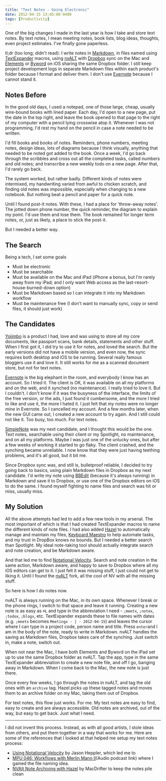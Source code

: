 ```yaml
---
title: "Text Notes - Going Electronic"
date: 2012-04-15 13:45:00-0400
tags: [Productivity]
---
```


One of the big changes I made in the last year is how I take and store text notes. By text notes, I mean meeting notes, book lists, blog ideas, thoughts, even project estimates. I've finally gone paperless.

tl;dr (too long; didn't read): I write notes in [Markdown](https://hiltmon.com/blog/2012/02/20/the-markdown-mindset/), in files named using [TextExpander](http://smilesoftware.com/TextExpander/) macros, using [nvALT](http://brettterpstra.com/project/nvalt/) with [Dropbox](https://www.dropbox.com/) sync on the Mac and [Elements](http://www.secondgearsoftware.com/elements/) or [Byword](http://bywordapp.com/) on iOS sharing the same Dropbox folder. I still keep project development logs in separate Markdown files within each product's folder because I format and deliver them. I don't use [Evernote](http://www.evernote.com/) because I cannot stand it.

<!--more-->

## Notes Before

In the good old days, I used a notepad, one of those large, cheap, usually wire-bound books with lined paper. Each day, I'd open to a new page, put the date in the top right, and leave the book opened to that page to the right of my computer with a pencil lying crosswise atop it. Whenever I was not programming, I'd rest my hand on the pencil in case a note needed to be written.

I'd fill books and books of notes. Reminders, phone numbers, meeting notes, design ideas, lots of diagrams because I think visually, anything that needed to be noted got added to the book.  Once a week, I'd go back through the scribbles and cross out all the completed tasks, called numbers and old notes; and transcribe a new weekly todo on a new page. After that, I'd rarely go back.

The system worked, but rather badly. Different kinds of notes were intermixed, my handwriting varied from awful to chicken scratch, and finding old notes was impossible, especially when changing to a new notebook. But nothing beat a pencil and paper for a quick note.

Until I found post-it notes. With these, I had a place for 'throw-away notes'. The jotted down phone number, the quick reminder, the diagram to explain my point. I'd use them and lose them. The book remained for longer term notes, or, just as likely, a place to stick the post-it.

But I needed a better way.

## The Search

Being a tech, I set some goals

* Must be electronic
* Must be searchable
* Must be available on the Mac and iPad (iPhone a bonus, but I'm rarely away from my iPad; and I only want Web access as the last-resort-house-burned-down option)
* Must be Markdown based so I can integrate it into my Markdown workflow
* Must be maintenance free (I don't want to manually sync, copy or send files, it should just work)

## The Candidates

[Yojimbo](http://www.barebones.com/products/yojimbo/) is a product I had, love and was using to store all my core documents, like passport scans, bank details, statements and other stuff. When I first got it, I did try to use it for notes, and loved the search. But the early versions did not have a mobile version, and even now, the sync requires both desktop and iOS to be running. Several really famous bloggers use it and love it. It still works for me as a scanned document store, but not for text notes.

[Evernote](http://www.evernote.com/) is the big elephant in the room, and everybody I know has an account. So I tried it. The client is OK, it was available on all my platforms and on the web, and it synched (no maintenance). I really tried to love it. But I couldn't. I don't know if it was the busyness of the interface, the limits of the free version, or the ads, I just found it cumbersome, and the more I tried to like and use it, the more I hated it. I just felt that *my* notes were no longer *mine* in Evernote. So I cancelled my account. And a few months later, when the new GUI came out, I created a new account to try again. And I still could not like it. Too busy, too much. For text notes.

[SimpleNote](http://simplenoteapp.com/) was my next candidate, and I thought this would be the one. Text notes, searchable using their client or my Spotlight, no maintenance, and on all my platforms. Maybe I was just one of the unlucky ones, but after a few weeks of working it started to go flaky. The client crashed, and the synching became unreliable. I now know that they were just having teething problems, and it's all good, but it bit me.

Since Dropbox sync was, and still is, bulletproof reliable, I decided to try going back to basics, using plain Markdown files in Dropbox as my next candidate. I'd write my note using [BBEdit](http://www.barebones.com/products/bbedit/index.html?utm_source=thedeck&utm_medium=banner&utm_campaign=bbedit) (because it's always running) in Markdown and save it to Dropbox, or use one of the Dropbox editors on iOS to do the same. I found myself fighting to name files and search was hit or miss, usually miss.

## My Solution

All the above attempts had led to add a few new tools in my arsenal. The most important of which is that I had created TextExpander macros to name the different kinds of note files. I had also added [Hazel](http://www.noodlesoft.com/hazel.php) to automatically manage and maintain my files, [Keyboard Maestro](http://www.keyboardmaestro.com/main/) to help automate tasks, and my trust in DropBox knows no bounds. But I needed a better search than Spotlight. My ideal note-taking tool should actually integrate search and note creation, and be Markdown aware.

And that led me to find [Notational Velocity](http://notational.net/). Search and note creation in the same action, Markdown aware, and happy to save to Dropbox where all my iOS editors can get to it. I just felt it was missing stuff, I just could not get to liking it. Until I found the [nvALT](http://brettterpstra.com/project/nvalt/) fork, all the cool of NV with all the missing stuff.

So here is how I do notes now.

nvALT is always running on the Mac, in its own space. Whenever I break or the phone rings, I switch to that space and leave it running. Creating a new note is as easy as `⌘L` and type in the abbreviation I need - `;meetx`, `;notex`, `;todox`, `;blogx`, etc. TextExpander expands these to file names with dates (e.g. `;meetx` becomes `Meetingx - | - 2012-04-15`) and leaves the cursor where I can type in a project code, person name and title. Press `enter`and I am in the body of the note, ready to write in Markdown. nvALT handles the saving as Markdown files, Dropbox takes care of the synching. Just switch in, make a note, switch out.

When not near the Mac, I have both Elements and Byword on the iPad set up to use the same Dropbox folder as nvALT. Tap the app, type in the same TextExpander abbreviation to create a new note file, and off I go, banging away in Markdown. When I come back to the Mac, the new note is just there.

Once every few weeks, I go through the notes in nvALT, and tag the old ones with an `archive` tag. Hazel picks up these tagged notes and moves them to an archive folder on my Mac, taking them out of Dropbox.

For text notes, this flow just works. For me. My text notes are easy to find, easy to create and are always accessible. Old notes are archived, out of the way, but easy to get back. Just what I need.

---

I did not invent this process. Instead, as with all good artists, I stole ideas from others, and put them together in a way that works for me. Here are some of the references that I looked at that helped me setup my text notes process:

* [Using Notational Velocity](http://www.jasonheppler.org/using-notational-velocity.html) by Jason Heppler, which led me to
* [MPU 046: Workflows with Merlin Mann II](http://macpowerusers.com/2011/03/mpu-046-workflows-with-merlin-mann-ii/)(Audio podcast link) where I gained the file naming idea.
* [NVAlt Note Archiving with Hazel](http://www.macdrifter.com/2012/02/nvalt-note-archiving-with-hazel/) by MacDrifter to keep the notes pile clean
